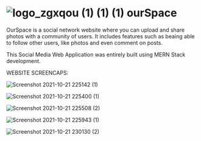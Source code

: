   #  ![logo_zgxqou (1) (1) (1)](https://user-images.githubusercontent.com/45349730/138401881-c90caf43-c698-4f97-b1ba-e56b8d53e83f.png)  ourSpace

  
  OurSpace is a social network website where you can upload and share photos with a community of users. It includes features such as beaing able to follow other users, 
  like photos and even comment on posts.
  
  This Social Media Web Application was entirely built using MERN Stack development.


WEBSITE SCREENCAPS:

![Screenshot 2021-10-21 225142 (1)](https://user-images.githubusercontent.com/45349730/138402381-a2130381-9fc5-4f4f-aa60-3ab924e4d675.png)

![Screenshot 2021-10-21 225400 (1)](https://user-images.githubusercontent.com/45349730/138402507-eaa8bbc5-73d6-4160-b5f0-3342cc8ffdaf.png)

![Screenshot 2021-10-21 225508 (2)](https://user-images.githubusercontent.com/45349730/138402811-9cb275cf-4e34-4704-b7f2-419885512ed0.png)

![Screenshot 2021-10-21 225943 (1)](https://user-images.githubusercontent.com/45349730/138402553-d60b4498-ccb1-4d98-9614-5dc017dd61eb.png)

![Screenshot 2021-10-21 230130 (2)](https://user-images.githubusercontent.com/45349730/138402943-c7e0a1f5-4cb9-4907-b051-af0cf0439eac.png)





